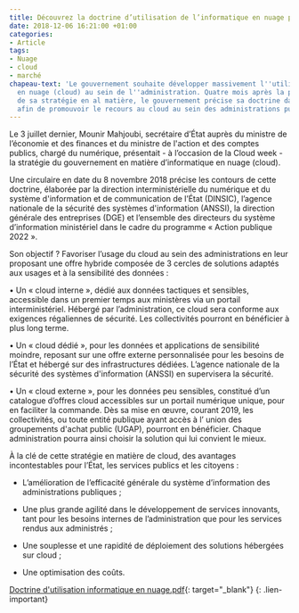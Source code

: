 ```yaml
---
title: Découvrez la doctrine d’utilisation de l’informatique en nuage par l’administration
date: 2018-12-06 16:21:00 +01:00
categories:
- Article
tags:
- Nuage
- cloud
- marché
chapeau-text: 'Le gouvernement souhaite développer massivement l''utilisation de l''informatique
  en nuage (cloud) au sein de l''administration. Quatre mois après la présentation
  de sa stratégie en al matière, le gouvernement précise sa doctrine dans une circulaire
  afin de promouvoir le recours au cloud au sein des administrations publiques. '
---
```


Le 3 juillet dernier, Mounir Mahjoubi, secrétaire d’État auprès du ministre de l’économie et des finances et du ministre de l'action et des comptes publics, chargé du numérique, présentait - à l’occasion de la Cloud week - la stratégie du gouvernement en matière d’informatique en nuage (cloud). 

Une circulaire en date du 8 novembre 2018 précise les contours de cette doctrine, élaborée par la direction interministérielle du numérique et du système d'information et de communication de l’État (DINSIC), l’agence nationale de la sécurité des systèmes d'information (ANSSI), la direction générale des entreprises (DGE) et l’ensemble des directeurs du système d’information ministériel dans le cadre du programme « Action publique 2022 ».  

Son objectif ? Favoriser l’usage du cloud au sein des administrations en leur proposant une offre hybride composée de 3 cercles de solutions adaptés aux usages et à la sensibilité des données :

• Un « cloud interne », dédié aux données tactiques et sensibles, accessible dans un premier temps aux ministères via un portail interministériel. Hébergé par l’administration, ce cloud sera conforme aux exigences régaliennes de sécurité. Les collectivités pourront en bénéficier à plus long terme.

• Un « cloud dédié », pour les données et applications de sensibilité moindre, reposant sur une offre externe personnalisée pour les besoins de l’État et hébergé sur des infrastructures dédiées. L’agence nationale de la sécurité des systèmes d'information (ANSSI) en supervisera la sécurité. 

• Un « cloud externe », pour les données peu sensibles, constitué d’un catalogue d’offres cloud accessibles sur un portail numérique unique, pour en faciliter la commande. Dès sa mise en œuvre, courant 2019, les collectivités, ou toute entité publique ayant accès à l’ union des groupements d'achat public (UGAP), pourront en bénéficier.
Chaque administration pourra ainsi choisir la solution qui lui convient le mieux.  
 
À la clé de cette stratégie en matière de cloud, des avantages incontestables pour l’État, les services publics et les citoyens : 

* L’amélioration de l’efficacité générale du système d’information des administrations publiques ;

* Une plus grande agilité dans le développement de services innovants, tant pour les besoins internes de l’administration que pour les services rendus aux administrés ;

* Une souplesse et une rapidité de déploiement des solutions hébergées sur cloud ;

* Une optimisation des coûts.

[Doctrine d'utilisation informatique en nuage.pdf](/uploads/Doctrine%20d'utilisation%20informatique%20en%20nuage.pdf){: target="_blank"}
{: .lien-important}
